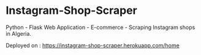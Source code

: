 # Instagram-Shop-Scraper
Python - Flask Web Application - E-commerce - Scraping Instagram shops in Algeria.

Deployed on : https://instagram-shop-scraper.herokuapp.com/home
